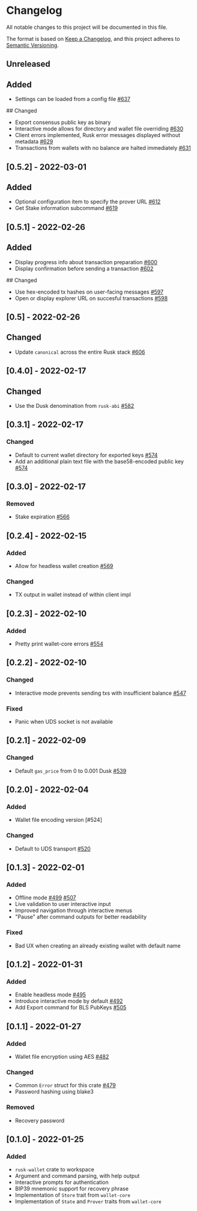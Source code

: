 # Changelog

All notable changes to this project will be documented in this file.

The format is based on [Keep a Changelog](https://keepachangelog.com/en/1.0.0/),
and this project adheres to [Semantic Versioning](https://semver.org/spec/v2.0.0.html).

## Unreleased

## Added
- Settings can be loaded from a config file [#637]

## Changed
- Export consensus public key as binary
- Interactive mode allows for directory and wallet file overriding [#630]
- Client errors implemented, Rusk error messages displayed without metadata [#629]
- Transactions from wallets with no balance are halted immediately [#631]

## [0.5.2] - 2022-03-01

## Added
- Optional configuration item to specify the prover URL [#612]
- Get Stake information subcommand [#619]

## [0.5.1] - 2022-02-26

## Added
- Display progress info about transaction preparation [#600]
- Display confirmation before sending a transaction [#602]

## Changed
- Use hex-encoded tx hashes on user-facing messages [#597]
- Open or display explorer URL on succesful transactions [#598]

## [0.5] - 2022-02-26

## Changed
- Update `canonical` across the entire Rusk stack [#606]

## [0.4.0] - 2022-02-17

## Changed
- Use the Dusk denomination from `rusk-abi` [#582]

## [0.3.1] - 2022-02-17

### Changed
- Default to current wallet directory for exported keys [#574]
- Add an additional plain text file with the base58-encoded public key [#574]

## [0.3.0] - 2022-02-17

### Removed
- Stake expiration [#566]

## [0.2.4] - 2022-02-15

### Added
- Allow for headless wallet creation [#569]

### Changed
- TX output in wallet instead of within client impl

## [0.2.3] - 2022-02-10

### Added
- Pretty print wallet-core errors [#554]

## [0.2.2] - 2022-02-10

### Changed
- Interactive mode prevents sending txs with insufficient balance [#547]

### Fixed
- Panic when UDS socket is not available

## [0.2.1] - 2022-02-09

### Changed
- Default `gas_price` from 0 to 0.001 Dusk [#539]

## [0.2.0] - 2022-02-04

### Added
- Wallet file encoding version [#524]

### Changed
- Default to UDS transport [#520]

## [0.1.3] - 2022-02-01

### Added
- Offline mode [#499] [#507]
- Live validation to user interactive input
- Improved navigation through interactive menus
- "Pause" after command outputs for better readability

### Fixed
- Bad UX when creating an already existing wallet with default name

## [0.1.2] - 2022-01-31

### Added
- Enable headless mode [#495]
- Introduce interactive mode by default [#492]
- Add Export command for BLS PubKeys [#505]

## [0.1.1] - 2022-01-27

### Added
- Wallet file encryption using AES [#482]

### Changed
- Common `Error` struct for this crate [#479]
- Password hashing using blake3

### Removed
- Recovery password

## [0.1.0] - 2022-01-25

### Added
- `rusk-wallet` crate to workspace
- Argument and command parsing, with help output
- Interactive prompts for authentication
- BIP39 mnemonic support for recovery phrase
- Implementation of `Store` trait from `wallet-core`
- Implementation of `State` and `Prover` traits from `wallet-core`


[#582]: https://github.com/dusk-network/rusk/issues/582
[#482]: https://github.com/dusk-network/rusk/issues/482
[#479]: https://github.com/dusk-network/rusk/issues/479
[#492]: https://github.com/dusk-network/rusk/issues/492
[#495]: https://github.com/dusk-network/rusk/issues/495
[#499]: https://github.com/dusk-network/rusk/issues/499
[#505]: https://github.com/dusk-network/rusk/issues/505
[#507]: https://github.com/dusk-network/rusk/issues/507
[#520]: https://github.com/dusk-network/rusk/issues/520
[#539]: https://github.com/dusk-network/rusk/issues/539
[#547]: https://github.com/dusk-network/rusk/issues/547
[#554]: https://github.com/dusk-network/rusk/issues/554
[#566]: https://github.com/dusk-network/rusk/issues/566
[#569]: https://github.com/dusk-network/rusk/issues/569
[#574]: https://github.com/dusk-network/rusk/issues/574
[#597]: https://github.com/dusk-network/rusk/issues/597
[#598]: https://github.com/dusk-network/rusk/issues/598
[#600]: https://github.com/dusk-network/rusk/issues/600
[#602]: https://github.com/dusk-network/rusk/issues/602
[#606]: https://github.com/dusk-network/rusk/issues/606
[#612]: https://github.com/dusk-network/rusk/issues/612
[#619]: https://github.com/dusk-network/rusk/issues/619
[#629]: https://github.com/dusk-network/rusk/issues/629
[#630]: https://github.com/dusk-network/rusk/issues/630
[#631]: https://github.com/dusk-network/rusk/issues/631
[#637]: https://github.com/dusk-network/rusk/issues/637